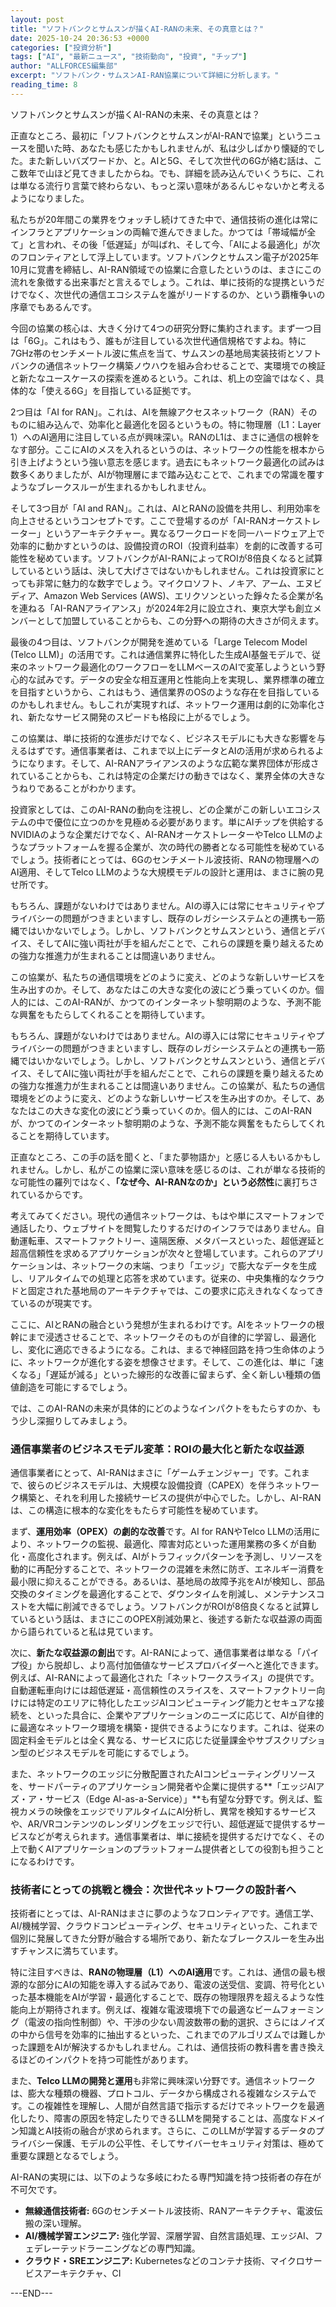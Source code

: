 ```yaml
---
layout: post
title: "ソフトバンクとサムスンが描くAI-RANの未来、その真意とは？"
date: 2025-10-24 20:36:53 +0000
categories: ["投資分析"]
tags: ["AI", "最新ニュース", "技術動向", "投資", "チップ"]
author: "ALLFORCES編集部"
excerpt: "ソフトバンク・サムスンAI-RAN協業について詳細に分析します。"
reading_time: 8
---
```


ソフトバンクとサムスンが描くAI-RANの未来、その真意とは？

正直なところ、最初に「ソフトバンクとサムスンがAI-RANで協業」というニュースを聞いた時、あなたも感じたかもしれませんが、私は少しばかり懐疑的でした。また新しいバズワードか、と。AIと5G、そして次世代の6Gが絡む話は、ここ数年で山ほど見てきましたからね。でも、詳細を読み込んでいくうちに、これは単なる流行り言葉で終わらない、もっと深い意味があるんじゃないかと考えるようになりました。

私たちが20年間この業界をウォッチし続けてきた中で、通信技術の進化は常にインフラとアプリケーションの両輪で進んできました。かつては「帯域幅が全て」と言われ、その後「低遅延」が叫ばれ、そして今、「AIによる最適化」が次のフロンティアとして浮上しています。ソフトバンクとサムスン電子が2025年10月に覚書を締結し、AI-RAN領域での協業に合意したというのは、まさにこの流れを象徴する出来事だと言えるでしょう。これは、単に技術的な提携というだけでなく、次世代の通信エコシステムを誰がリードするのか、という覇権争いの序章でもあるんです。

今回の協業の核心は、大きく分けて4つの研究分野に集約されます。まず一つ目は「6G」。これはもう、誰もが注目している次世代通信規格ですよね。特に7GHz帯のセンチメートル波に焦点を当て、サムスンの基地局実装技術とソフトバンクの通信ネットワーク構築ノウハウを組み合わせることで、実環境での検証と新たなユースケースの探索を進めるという。これは、机上の空論ではなく、具体的な「使える6G」を目指している証拠です。

2つ目は「AI for RAN」。これは、AIを無線アクセスネットワーク（RAN）そのものに組み込んで、効率化と最適化を図るというもの。特に物理層（L1：Layer 1）へのAI適用に注目している点が興味深い。RANのL1は、まさに通信の根幹をなす部分。ここにAIのメスを入れるというのは、ネットワークの性能を根本から引き上げようという強い意志を感じます。過去にもネットワーク最適化の試みは数多くありましたが、AIが物理層にまで踏み込むことで、これまでの常識を覆すようなブレークスルーが生まれるかもしれません。

そして3つ目が「AI and RAN」。これは、AIとRANの設備を共用し、利用効率を向上させるというコンセプトです。ここで登場するのが「AI-RANオーケストレーター」というアーキテクチャー。異なるワークロードを同一ハードウェア上で効率的に動かすというのは、設備投資のROI（投資利益率）を劇的に改善する可能性を秘めています。ソフトバンクがAI-RANによってROIが8倍良くなると試算しているという話は、決して大げさではないかもしれません。これは投資家にとっても非常に魅力的な数字でしょう。マイクロソフト、ノキア、アーム、エヌビディア、Amazon Web Services (AWS)、エリクソンといった錚々たる企業が名を連ねる「AI-RANアライアンス」が2024年2月に設立され、東京大学も創立メンバーとして加盟していることからも、この分野への期待の大きさが伺えます。

最後の4つ目は、ソフトバンクが開発を進めている「Large Telecom Model (Telco LLM)」の活用です。これは通信業界に特化した生成AI基盤モデルで、従来のネットワーク最適化のワークフローをLLMベースのAIで変革しようという野心的な試みです。データの安全な相互運用と性能向上を実現し、業界標準の確立を目指すというから、これはもう、通信業界のOSのような存在を目指しているのかもしれません。もしこれが実現すれば、ネットワーク運用は劇的に効率化され、新たなサービス開発のスピードも格段に上がるでしょう。

この協業は、単に技術的な進歩だけでなく、ビジネスモデルにも大きな影響を与えるはずです。通信事業者は、これまで以上にデータとAIの活用が求められるようになります。そして、AI-RANアライアンスのような広範な業界団体が形成されていることからも、これは特定の企業だけの動きではなく、業界全体の大きなうねりであることがわかります。

投資家としては、このAI-RANの動向を注視し、どの企業がこの新しいエコシステムの中で優位に立つのかを見極める必要があります。単にAIチップを供給するNVIDIAのような企業だけでなく、AI-RANオーケストレーターやTelco LLMのようなプラットフォームを握る企業が、次の時代の勝者となる可能性を秘めているでしょう。技術者にとっては、6Gのセンチメートル波技術、RANの物理層へのAI適用、そしてTelco LLMのような大規模モデルの設計と運用は、まさに腕の見せ所です。

もちろん、課題がないわけではありません。AIの導入には常にセキュリティやプライバシーの問題がつきまといますし、既存のレガシーシステムとの連携も一筋縄ではいかないでしょう。しかし、ソフトバンクとサムスンという、通信とデバイス、そしてAIに強い両社が手を組んだことで、これらの課題を乗り越えるための強力な推進力が生まれることは間違いありません。

この協業が、私たちの通信環境をどのように変え、どのような新しいサービスを生み出すのか。そして、あなたはこの大きな変化の波にどう乗っていくのか。個人的には、このAI-RANが、かつてのインターネット黎明期のような、予測不能な興奮をもたらしてくれることを期待しています。

もちろん、課題がないわけではありません。AIの導入には常にセキュリティやプライバシーの問題がつきまといますし、既存のレガシーシステムとの連携も一筋縄ではいかないでしょう。しかし、ソフトバンクとサムスンという、通信とデバイス、そしてAIに強い両社が手を組んだことで、これらの課題を乗り越えるための強力な推進力が生まれることは間違いありません。この協業が、私たちの通信環境をどのように変え、どのような新しいサービスを生み出すのか。そして、あなたはこの大きな変化の波にどう乗っていくのか。個人的には、このAI-RANが、かつてのインターネット黎明期のような、予測不能な興奮をもたらしてくれることを期待しています。

正直なところ、この手の話を聞くと、「また夢物語か」と感じる人もいるかもしれません。しかし、私がこの協業に深い意味を感じるのは、これが単なる技術的な可能性の羅列ではなく、**「なぜ今、AI-RANなのか」という必然性**に裏打ちされているからです。

考えてみてください。現代の通信ネットワークは、もはや単にスマートフォンで通話したり、ウェブサイトを閲覧したりするだけのインフラではありません。自動運転車、スマートファクトリー、遠隔医療、メタバースといった、超低遅延と超高信頼性を求めるアプリケーションが次々と登場しています。これらのアプリケーションは、ネットワークの末端、つまり「エッジ」で膨大なデータを生成し、リアルタイムでの処理と応答を求めています。従来の、中央集権的なクラウドと固定された基地局のアーキテクチャでは、この要求に応えきれなくなってきているのが現実です。

ここに、AIとRANの融合という発想が生まれるわけです。AIをネットワークの根幹にまで浸透させることで、ネットワークそのものが自律的に学習し、最適化し、変化に適応できるようになる。これは、まるで神経回路を持つ生命体のように、ネットワークが進化する姿を想像させます。そして、この進化は、単に「速くなる」「遅延が減る」といった線形的な改善に留まらず、全く新しい種類の価値創造を可能にするでしょう。

では、このAI-RANの未来が具体的にどのようなインパクトをもたらすのか、もう少し深掘りしてみましょう。

### 通信事業者のビジネスモデル変革：ROIの最大化と新たな収益源

通信事業者にとって、AI-RANはまさに「ゲームチェンジャー」です。これまで、彼らのビジネスモデルは、大規模な設備投資（CAPEX）を伴うネットワーク構築と、それを利用した接続サービスの提供が中心でした。しかし、AI-RANは、この構造に根本的な変化をもたらす可能性を秘めています。

まず、**運用効率（OPEX）の劇的な改善**です。AI for RANやTelco LLMの活用により、ネットワークの監視、最適化、障害対応といった運用業務の多くが自動化・高度化されます。例えば、AIがトラフィックパターンを予測し、リソースを動的に再配分することで、ネットワークの混雑を未然に防ぎ、エネルギー消費を最小限に抑えることができる。あるいは、基地局の故障予兆をAIが検知し、部品交換のタイミングを最適化することで、ダウンタイムを削減し、メンテナンスコストを大幅に削減できるでしょう。ソフトバンクがROIが8倍良くなると試算しているという話は、まさにこのOPEX削減効果と、後述する新たな収益源の両面から語られていると私は見ています。

次に、**新たな収益源の創出**です。AI-RANによって、通信事業者は単なる「パイプ役」から脱却し、より高付加価値なサービスプロバイダーへと進化できます。
例えば、AI-RANによって最適化された「ネットワークスライス」の提供です。自動運転車向けには超低遅延・高信頼性のスライスを、スマートファクトリー向けには特定のエリアに特化したエッジAIコンピューティング能力とセキュアな接続を、といった具合に、企業やアプリケーションのニーズに応じて、AIが自律的に最適なネットワーク環境を構築・提供できるようになります。これは、従来の固定料金モデルとは全く異なる、サービスに応じた従量課金やサブスクリプション型のビジネスモデルを可能にするでしょう。

また、ネットワークのエッジに分散配置されたAIコンピューティングリソースを、サードパーティのアプリケーション開発者や企業に提供する**「エッジAIアズ・ア・サービス（Edge AI-as-a-Service）」**も有望な分野です。例えば、監視カメラの映像をエッジでリアルタイムにAI分析し、異常を検知するサービスや、AR/VRコンテンツのレンダリングをエッジで行い、超低遅延で提供するサービスなどが考えられます。通信事業者は、単に接続を提供するだけでなく、その上で動くAIアプリケーションのプラットフォーム提供者としての役割も担うことになるわけです。

### 技術者にとっての挑戦と機会：次世代ネットワークの設計者へ

技術者にとっては、AI-RANはまさに夢のようなフロンティアです。通信工学、AI/機械学習、クラウドコンピューティング、セキュリティといった、これまで個別に発展してきた分野が融合する場所であり、新たなブレークスルーを生み出すチャンスに満ちています。

特に注目すべきは、**RANの物理層（L1）へのAI適用**です。これは、通信の最も根源的な部分にAIの知能を導入する試みであり、電波の送受信、変調、符号化といった基本機能をAIが学習・最適化することで、既存の物理限界を超えるような性能向上が期待されます。例えば、複雑な電波環境下での最適なビームフォーミング（電波の指向性制御）や、干渉の少ない周波数帯の動的選択、さらにはノイズの中から信号を効率的に抽出するといった、これまでのアルゴリズムでは難しかった課題をAIが解決するかもしれません。これは、通信技術の教科書を書き換えるほどのインパクトを持つ可能性があります。

また、**Telco LLMの開発と運用**も非常に興味深い分野です。通信ネットワークは、膨大な種類の機器、プロトコル、データから構成される複雑なシステムです。この複雑性を理解し、人間が自然言語で指示するだけでネットワークを最適化したり、障害の原因を特定したりできるLLMを開発することは、高度なドメイン知識とAI技術の融合が求められます。さらに、このLLMが学習するデータのプライバシー保護、モデルの公平性、そしてサイバーセキュリティ対策は、極めて重要な課題となるでしょう。

AI-RANの実現には、以下のような多岐にわたる専門知識を持つ技術者の存在が不可欠です。
*   **無線通信技術者:** 6Gのセンチメートル波技術、RANアーキテクチャ、電波伝搬の深い理解。
*   **AI/機械学習エンジニア:** 強化学習、深層学習、自然言語処理、エッジAI、フェデレーテッドラーニングなどの専門知識。
*   **クラウド・SREエンジニア:** Kubernetesなどのコンテナ技術、マイクロサービスアーキテクチャ、CI

---END---
